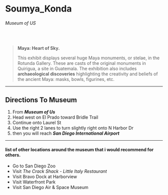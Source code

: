 # Soumya_Konda
###### Museum of US

<br>

> **Maya: Heart of Sky.**
>
>This exhibit displays several huge Maya monuments, or stelae, in the Rotunda Gallery. These are casts of the original monuments in Quirigua, a site in Guatemala. The exhibition also includes **archaeological discoveries** highlighting the creativity and beliefs of the ancient Maya: masks, bowls, figurines, etc.


---
## **Directions To Museum**
1. From ***Museum of Us***
2. Head west on El Prado toward Bridle Trail
1. Continue onto Laurel St
2. Use the right 2 lanes to turn slightly right onto N Harbor Dr
3. then you will reach ***San Diego International Airport***

---

#### list of other locations around the museum that i would recommend for others.

* Go to San Diego Zoo
* Visit *The Crack Shack - Little Italy Restaurant*
* Visit Bravo Dock at Harborview
* Visit Waterfront Park
* Visit San Diego Air & Space Museum